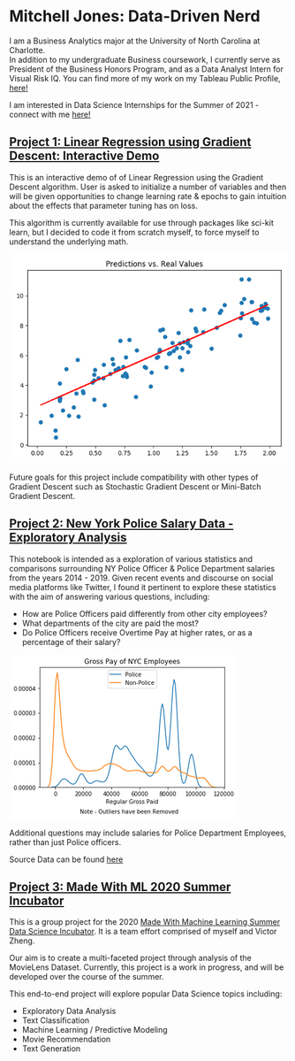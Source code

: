 # Mitchell Jones: Data-Driven Nerd
I am a Business Analytics major at the University of North Carolina at Charlotte. <br>
In addition to my undergraduate Business coursework, I currently serve as President of the Business Honors Program, and as a Data Analyst Intern for Visual Risk IQ. 
You can find more of my work on my Tableau Public Profile, [here!](https://public.tableau.com/profile/mitchell.jones#!/?newProfile=&activeTab=0)

I am interested in Data Science Internships for the Summer of 2021 - connect with me [here!](https://www.linkedin.com/in/mitchelljones49/)

## [Project 1: Linear Regression using Gradient Descent: Interactive Demo](https://github.com/mitchell-jones/lin-reg)
This is an interactive demo of of Linear Regression using the Gradient Descent algorithm.
User is asked to initialize a number of variables and then will be given opportunities to change learning rate & epochs to gain intuition about the effects that parameter tuning has on loss.

This algorithm is currently available for use through packages like sci-kit learn, but I decided to code it from scratch myself, to force myself to understand the underlying math.

![](/images/linreg-plot-output.png)

Future goals for this project include compatibility with other types of Gradient Descent such as Stochastic Gradient Descent or Mini-Batch Gradient Descent.


## [Project 2: New York Police Salary Data - Exploratory Analysis](https://github.com/mitchell-jones/ny-police-data)
This notebook is intended as a exploration of various statistics and comparisons surrounding NY Police Officer & Police Department salaries from the years 2014 - 2019. Given recent events and discourse on social media platforms like Twitter, I found it pertinent to explore these statistics with the aim of answering various questions, including:

* How are Police Officers paid differently from other city employees?
* What departments of the city are paid the most?
* Do Police Officers receive Overtime Pay at higher rates, or as a percentage of their salary?

![](/images/gross-pay-police-data.png)

Additional questions may include salaries for Police Department Employees, rather than just Police officers.

Source Data can be found [here](https://data.cityofnewyork.us/City-Government/Citywide-Payroll-Data-Fiscal-Year-/k397-673e)

## [Project 3: Made With ML 2020 Summer Incubator](https://github.com/mitchell-jones/DS-Incubator-2020)
This is a group project for the 2020 [Made With Machine Learning Summer Data Science Incubator](https://madewithml.com/programs/ds-incubator-summer-2020/). It is a team effort comprised of myself and Victor Zheng.

Our aim is to create a multi-faceted project through analysis of the MovieLens Dataset. Currently, this project is a work in progress, and will be developed over the course of the summer. 

This end-to-end project will explore popular Data Science topics including:
* Exploratory Data Analysis
* Text Classification
* Machine Learning / Predictive Modeling
* Movie Recommendation
* Text Generation
